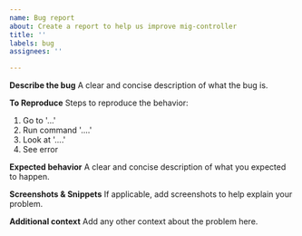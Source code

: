 ```yaml
---
name: Bug report
about: Create a report to help us improve mig-controller
title: ''
labels: bug
assignees: ''

---
```


**Describe the bug**
A clear and concise description of what the bug is.

**To Reproduce**
Steps to reproduce the behavior:
1. Go to '...'
2. Run command '....'
3. Look at '....'
4. See error

**Expected behavior**
A clear and concise description of what you expected to happen.

**Screenshots & Snippets**
If applicable, add screenshots to help explain your problem.

**Additional context**
Add any other context about the problem here.
